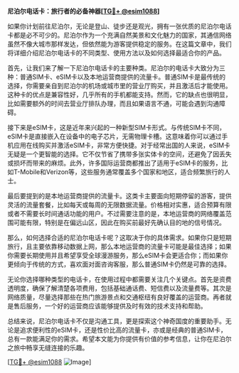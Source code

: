 **尼泊尔电话卡：旅行者的必备神器[[TG💪+ @esim1088](https://t.me/s/esim1088)]**

如果你计划前往尼泊尔，无论是登山、徒步还是观光，拥有一张优质的尼泊尔电话卡都是必不可少的。尼泊尔作为一个充满自然美景和文化魅力的国家，其通信网络虽然不像大城市那样发达，但依然能为游客提供稳定的服务。在这篇文章中，我们将详细介绍尼泊尔电话卡的不同类型、使用方法以及如何选择最适合你的产品。

首先，让我们来了解一下尼泊尔电话卡的主要种类。尼泊尔的电话卡大致分为三种：普通SIM卡、eSIM卡以及本地运营商提供的流量卡。普通SIM卡是最传统的选择，你需要亲自到尼泊尔的机场或城市里的营业厅购买，并且激活后才能使用。这种卡的优点是兼容性好，几乎所有的手机都能支持。然而，它的缺点也很明显，比如需要额外的时间去营业厅排队办理，而且如果语言不通，可能会遇到沟通障碍。

接下来是eSIM卡，这是近年来兴起的一种新型SIM卡形式。与传统SIM卡不同，eSIM卡是直接嵌入在设备中的电子芯片，无需物理卡槽。这意味着你可以通过手机应用在线购买并激活eSIM卡，非常方便快捷。对于经常出国的人来说，eSIM卡无疑是一个更智能的选择。它不仅节省了携带多张实体卡的空间，还避免了因丢失或损坏而带来的麻烦。此外，许多国际运营商都推出了适用于eSIM卡的服务，比如T-Mobile和Verizon等，这些服务通常覆盖多个国家和地区，适合频繁旅行的人士。

最后要提到的是本地运营商提供的流量卡。这类卡主要面向短期停留的游客，提供灵活的流量套餐，比如每天或每周的无限数据流量。价格相对实惠，适合预算有限或者不需要长时间通话功能的用户。不过需要注意的是，本地运营商的网络覆盖范围可能有限，特别是在偏远山区，因此在购买前最好先确认目的地的信号情况。

那么，如何选择合适的尼泊尔电话卡呢？这取决于你的具体需求。如果你只是短期旅行，且主要依靠移动数据上网，那么本地运营商的流量卡可能是最佳选择；如果你需要长期使用并且希望享受全球漫游服务，那么eSIM卡会更适合你；而如果你更倾向于传统的方式，喜欢面对面咨询客服，那么普通SIM卡仍然是可靠的选择。

无论你选择哪种类型的电话卡，在使用过程中都需要关注几个关键点。首先是资费透明度，确保了解清楚各项费用，包括基础通话费、短信费以及流量费等。其次是网络质量，尽量选择那些在热门旅游景点和交通枢纽有良好覆盖的运营商。再者就是售后服务，一个好的运营商应该能够提供及时有效的技术支持和帮助。

总结来说，尼泊尔电话卡不仅是沟通工具，更是探索这个神奇国度的重要助手。无论是追求便利性的eSIM卡，还是性价比高的流量卡，亦或是经典的普通SIM卡，总有一款能满足你的需求。希望本文能为你提供有价值的参考信息，让你在尼泊尔之旅中畅享无缝连接的乐趣。

[[TG💪+ @esim1088](https://t.me/s/esim1088) ![Image](https://i.postimg.cc/4NQfJmqS/Snipaste-2025-05-13-00-14-12.png)]